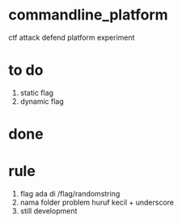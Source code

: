 # commandline_platform
ctf attack defend platform experiment


# to do

1. static flag
2. dynamic flag

# done

# rule

1. flag ada di /flag/randomstring
2. nama folder problem huruf kecil + underscore
3. still development